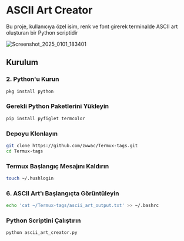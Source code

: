 
# ASCII Art Creator

Bu proje, kullanıcıya özel isim, renk ve font girerek terminalde ASCII art oluşturan bir Python scriptidir


![Screenshot_2025_0101_183401](https://github.com/user-attachments/assets/ebe4b6ef-f6e3-444c-97d5-848b10247572)


## Kurulum

### 2. Python'u Kurun
```sh
pkg install python
```
### Gerekli Python Paketlerini Yükleyin
```sh
pip install pyfiglet termcolor
```
### Depoyu Klonlayın
```sh
git clone https://github.com/zwwac/Termux-tags.git
cd Termux-tags
```
### Termux Başlangıç Mesajını Kaldırın
```sh
touch ~/.hushlogin
```
### 6. ASCII Art'ı Başlangıçta Görüntüleyin
```sh
echo 'cat ~/Termux-tags/ascii_art_output.txt' >> ~/.bashrc
```
### Python Scriptini Çalıştırın
```sh
python ascii_art_creator.py
```

